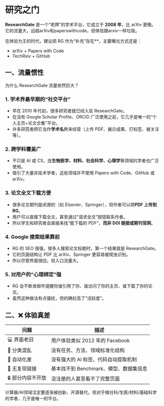 # 研究之门



**ResearchGate** 是一个“老牌”的学术平台，它成立于 **2008 年**，比 arXiv 更晚。它的流量大，远超arXiv和paperswithcode，但体验跟arxiv一样垃圾。

在体验为王的时代，建议把 RG 作为“补充”存在**，主要曝光方式还是：

- arXiv + Papers with Code
- TechRxiv + GitHub



## 一、流量惯性

为什么 ResearchGate 流量依然巨大？

### 1. 学术界最早期的“社交平台”

- 早在 2010 年代初，很多研究者就已经入驻 ResearchGate。
- 在没有 Google Scholar Profile、ORCID 广泛使用之前，它几乎是唯一的“个人主页+论文合集”平台。
- 许多研究者把它当作**学术名片**来经营（上传 PDF、展示成果、打标签、被关注等）。

### 2. 跨学科覆盖广

- 不只是 AI 或 CS，连**生物医学、材料、社会科学、心理学**等领域的学者也广泛使用。
- 吸引了大量非技术学者，这些领域并不使用 Papers with Code、GitHub 或 arXiv。

### 3. 论文全文下载方便

- 很多论文期刊是闭源的（如 Elsevier、Springer），但作者可以把**PDF 上传到 RG**。
- 用户可以直接下载全文，甚至通过“请求全文”按钮联系作者。
- 所以学生和研究者会直接来找“能下载的 PDF”，**而非 DOI 链接或期刊官网**。

### 4. **Google 搜索结果靠前**

- RG 的 SEO 很强，很多人搜索论文标题时，第一个结果就是 ResearchGate。
- 它的页面结构让 PDF 比 arXiv、Springer 更容易被爬虫识别。
- 所以尽管界面很旧，但入口流量大。

### 5. **对用户的“心理绑定”强**

- RG 会不断发邮件提醒你谁引用了你、谁访问了你的主页、谁下载了你的论文。
- 虽然这种做法有点骚扰，但的确拉高了“活跃度”。

## 二、❌ 体验真差

| 问题             | 描述                                   |
| ---------------- | -------------------------------------- |
| 💻 界面老旧       | 用户体验类似 2012 年的 Facebook        |
| 📑 分类混乱       | 没有任务、方法、领域标准化结构         |
| 🤖 自动化差       | 没有强大的 AI 标签、代码自动提取机制   |
| 🔗 无复现链接     | 基本找不到 Benchmark、模型、数据集信息 |
| 🔒 部分内容不开放 | 没注册的人甚至看不了完整页面           |

计算器/AI领域注定要逐渐被创新、开源替代，但对于做社科/生医/材料/基础科学的学者，几乎是唯一的平台。
